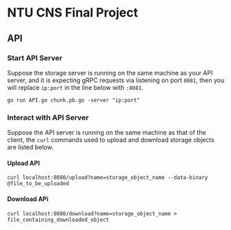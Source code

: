 # NTU CNS Final Project

## API

### Start API Server

Suppose the storage server is running on the same machine as your API server, and it is expecting gRPC requests via listening on port `8081`, then you will replace `ip:port` in the line below with `:8081`.

`go run API.go chunk.pb.go -server "ip:port"`

### Interact with API Server

Suppose the API server is running on the same machine as that of the client, the `curl` commands used to upload and download storage objects are listed below.

#### Upload API

`curl localhost:8080/upload?name=storage_object_name --data-binary @file_to_be_uploaded`

#### Download APi

`curl localhost:8080/download?name=storage_object_name > file_containing_downloaded_object`
